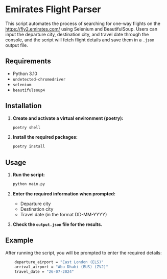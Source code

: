 # Emirates Flight Parser

This script automates the process of searching for one-way flights on the https://fly2.emirates.com/ using Selenium and BeautifulSoup. Users can input the departure city, destination city, and travel date through the console, and the script will fetch flight details and save them in a `.json` output file.

## Requirements

- Python 3.10
- `undetected-chromedriver`
- `selenium`
- `beautifulsoup4`

## Installation

1. **Create and activate a virtual environment (poetry):**
    ```sh
    poetry shell
    ```

3. **Install the required packages:**
    ```sh
    poetry install
    ```

## Usage

1. **Run the script:**
    ```sh
    python main.py
    ```

2. **Enter the required information when prompted:**
    - Departure city
    - Destination city
    - Travel date (in the format DD-MM-YYYY)

3. **Check the `output.json` file for the results.**

## Example

After running the script, you will be prompted to enter the required details:

```sh
    departure_airport = "East London (ELS)"
    arrival_airport = "Abu Dhabi (BUS) (ZVJ)"
    travel_date = "26-07-2024"

